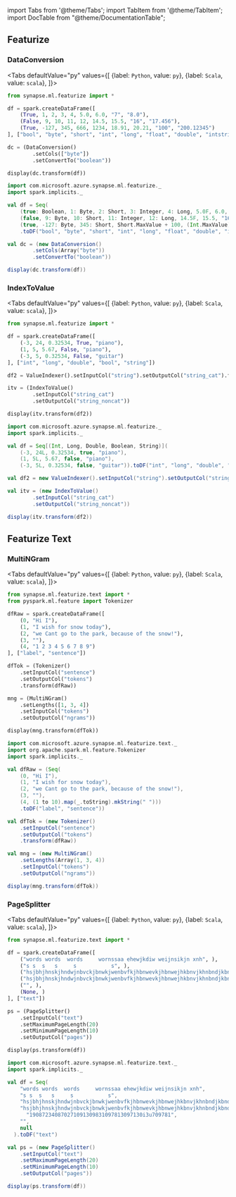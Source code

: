 import Tabs from '@theme/Tabs';
import TabItem from '@theme/TabItem';
import DocTable from "@theme/DocumentationTable";




## Featurize

### DataConversion

<Tabs
defaultValue="py"
values={[
{label: `Python`, value: `py`},
{label: `Scala`, value: `scala`},
]}>
<TabItem value="py">

<!--pytest-codeblocks:cont-->

```python
from synapse.ml.featurize import *

df = spark.createDataFrame([
    (True, 1, 2, 3, 4, 5.0, 6.0, "7", "8.0"),
    (False, 9, 10, 11, 12, 14.5, 15.5, "16", "17.456"),
    (True, -127, 345, 666, 1234, 18.91, 20.21, "100", "200.12345")
], ["bool", "byte", "short", "int", "long", "float", "double", "intstring", "doublestring"])

dc = (DataConversion()
        .setCols(["byte"])
        .setConvertTo("boolean"))

display(dc.transform(df))
```

</TabItem>
<TabItem value="scala">

```scala
import com.microsoft.azure.synapse.ml.featurize._
import spark.implicits._

val df = Seq(
    (true: Boolean, 1: Byte, 2: Short, 3: Integer, 4: Long, 5.0F, 6.0, "7", "8.0"),
    (false, 9: Byte, 10: Short, 11: Integer, 12: Long, 14.5F, 15.5, "16", "17.456"),
    (true, -127: Byte, 345: Short, Short.MaxValue + 100, (Int.MaxValue).toLong + 100, 18.91F, 20.21, "100", "200.12345"))
    .toDF("bool", "byte", "short", "int", "long", "float", "double", "intstring", "doublestring")

val dc = (new DataConversion()
        .setCols(Array("byte"))
        .setConvertTo("boolean"))

display(dc.transform(df))
```

</TabItem>
</Tabs>

<DocTable className="DataConversion"
py="synapse.ml.featurize.html#module-synapse.ml.featurize.DataConversion"
scala="com/microsoft/azure/synapse/ml/featurize/DataConversion.html"
sourceLink="https://github.com/microsoft/SynapseML/blob/master/core/src/main/scala/com/microsoft/azure/synapse/ml/featurize/DataConversion.scala" />


### IndexToValue

<Tabs
defaultValue="py"
values={[
{label: `Python`, value: `py`},
{label: `Scala`, value: `scala`},
]}>
<TabItem value="py">




<!--pytest-codeblocks:cont-->

```python
from synapse.ml.featurize import *

df = spark.createDataFrame([
    (-3, 24, 0.32534, True, "piano"),
    (1, 5, 5.67, False, "piano"),
    (-3, 5, 0.32534, False, "guitar")
], ["int", "long", "double", "bool", "string"])

df2 = ValueIndexer().setInputCol("string").setOutputCol("string_cat").fit(df).transform(df)

itv = (IndexToValue()
        .setInputCol("string_cat")
        .setOutputCol("string_noncat"))

display(itv.transform(df2))
```

</TabItem>
<TabItem value="scala">

```scala
import com.microsoft.azure.synapse.ml.featurize._
import spark.implicits._

val df = Seq[(Int, Long, Double, Boolean, String)](
    (-3, 24L, 0.32534, true, "piano"),
    (1, 5L, 5.67, false, "piano"),
    (-3, 5L, 0.32534, false, "guitar")).toDF("int", "long", "double", "bool", "string")

val df2 = new ValueIndexer().setInputCol("string").setOutputCol("string_cat").fit(df).transform(df)

val itv = (new IndexToValue()
        .setInputCol("string_cat")
        .setOutputCol("string_noncat"))

display(itv.transform(df2))
```

</TabItem>
</Tabs>

<DocTable className="IndexToValue"
py="synapse.ml.featurize.html#module-synapse.ml.featurize.IndexToValue"
scala="com/microsoft/azure/synapse/ml/featurize/IndexToValue.html"
sourceLink="https://github.com/microsoft/SynapseML/blob/master/core/src/main/scala/com/microsoft/azure/synapse/ml/featurize/IndexToValue.scala" />


## Featurize Text

### MultiNGram

<Tabs
defaultValue="py"
values={[
{label: `Python`, value: `py`},
{label: `Scala`, value: `scala`},
]}>
<TabItem value="py">




<!--pytest-codeblocks:cont-->

```python
from synapse.ml.featurize.text import *
from pyspark.ml.feature import Tokenizer

dfRaw = spark.createDataFrame([
    (0, "Hi I"),
    (1, "I wish for snow today"),
    (2, "we Cant go to the park, because of the snow!"),
    (3, ""),
    (4, "1 2 3 4 5 6 7 8 9")
], ["label", "sentence"])

dfTok = (Tokenizer()
    .setInputCol("sentence")
    .setOutputCol("tokens")
    .transform(dfRaw))

mng = (MultiNGram()
    .setLengths([1, 3, 4])
    .setInputCol("tokens")
    .setOutputCol("ngrams"))

display(mng.transform(dfTok))
```

</TabItem>
<TabItem value="scala">

```scala
import com.microsoft.azure.synapse.ml.featurize.text._
import org.apache.spark.ml.feature.Tokenizer
import spark.implicits._

val dfRaw = (Seq(
    (0, "Hi I"),
    (1, "I wish for snow today"),
    (2, "we Cant go to the park, because of the snow!"),
    (3, ""),
    (4, (1 to 10).map(_.toString).mkString(" ")))
    .toDF("label", "sentence"))

val dfTok = (new Tokenizer()
    .setInputCol("sentence")
    .setOutputCol("tokens")
    .transform(dfRaw))

val mng = (new MultiNGram()
    .setLengths(Array(1, 3, 4))
    .setInputCol("tokens")
    .setOutputCol("ngrams"))

display(mng.transform(dfTok))
```

</TabItem>
</Tabs>

<DocTable className="MultiNGram"
py="synapse.ml.featurize.text.html#module-synapse.ml.featurize.text.MultiNGram"
scala="com/microsoft/azure/synapse/ml/featurize/text/MultiNGram.html"
sourceLink="https://github.com/microsoft/SynapseML/blob/master/core/src/main/scala/com/microsoft/azure/synapse/ml/featurize/text/MultiNGram.scala" />


### PageSplitter

<Tabs
defaultValue="py"
values={[
{label: `Python`, value: `py`},
{label: `Scala`, value: `scala`},
]}>
<TabItem value="py">




<!--pytest-codeblocks:cont-->

```python
from synapse.ml.featurize.text import *

df = spark.createDataFrame([
    ("words words  words     wornssaa ehewjkdiw weijnsikjn xnh", ),
    ("s s  s   s     s           s", ),
    ("hsjbhjhnskjhndwjnbvckjbnwkjwenbvfkjhbnwevkjhbnwejhkbnvjkhnbndjkbnd", ),
    ("hsjbhjhnskjhndwjnbvckjbnwkjwenbvfkjhbnwevkjhbnwejhkbnvjkhnbndjkbnd 190872340870271091309831097813097130i3u709781", ),
    ("", ),
    (None, )
], ["text"])

ps = (PageSplitter()
    .setInputCol("text")
    .setMaximumPageLength(20)
    .setMinimumPageLength(10)
    .setOutputCol("pages"))

display(ps.transform(df))
```

</TabItem>
<TabItem value="scala">

```scala
import com.microsoft.azure.synapse.ml.featurize.text._
import spark.implicits._

val df = Seq(
    "words words  words     wornssaa ehewjkdiw weijnsikjn xnh",
    "s s  s   s     s           s",
    "hsjbhjhnskjhndwjnbvckjbnwkjwenbvfkjhbnwevkjhbnwejhkbnvjkhnbndjkbnd",
    "hsjbhjhnskjhndwjnbvckjbnwkjwenbvfkjhbnwevkjhbnwejhkbnvjkhnbndjkbnd " +
      "190872340870271091309831097813097130i3u709781",
    "",
    null
  ).toDF("text")

val ps = (new PageSplitter()
    .setInputCol("text")
    .setMaximumPageLength(20)
    .setMinimumPageLength(10)
    .setOutputCol("pages"))

display(ps.transform(df))
```

</TabItem>
</Tabs>

<DocTable className="PageSplitter"
py="synapse.ml.featurize.text.html#module-synapse.ml.featurize.text.PageSplitter"
scala="com/microsoft/azure/synapse/ml/featurize/text/PageSplitter.html"
sourceLink="https://github.com/microsoft/SynapseML/blob/master/core/src/main/scala/com/microsoft/azure/synapse/ml/featurize/text/PageSplitter.scala" />
